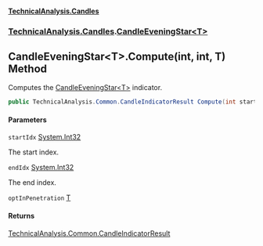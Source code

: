 #### [TechnicalAnalysis\.Candles](Atypical.TechnicalAnalysis.Candles.md 'Atypical\.TechnicalAnalysis\.Candles')
### [TechnicalAnalysis\.Candles](Atypical.TechnicalAnalysis.Candles.md#TechnicalAnalysis.Candles 'TechnicalAnalysis\.Candles').[CandleEveningStar&lt;T&gt;](CandleEveningStar_T_.md 'TechnicalAnalysis\.Candles\.CandleEveningStar\<T\>')

## CandleEveningStar\<T\>\.Compute\(int, int, T\) Method

Computes the [CandleEveningStar&lt;T&gt;](CandleEveningStar_T_.md 'TechnicalAnalysis\.Candles\.CandleEveningStar\<T\>') indicator\.

```csharp
public TechnicalAnalysis.Common.CandleIndicatorResult Compute(int startIdx, int endIdx, in T optInPenetration);
```
#### Parameters

<a name='TechnicalAnalysis.Candles.CandleEveningStar_T_.Compute(int,int,T).startIdx'></a>

`startIdx` [System\.Int32](https://docs.microsoft.com/en-us/dotnet/api/System.Int32 'System\.Int32')

The start index\.

<a name='TechnicalAnalysis.Candles.CandleEveningStar_T_.Compute(int,int,T).endIdx'></a>

`endIdx` [System\.Int32](https://docs.microsoft.com/en-us/dotnet/api/System.Int32 'System\.Int32')

The end index\.

<a name='TechnicalAnalysis.Candles.CandleEveningStar_T_.Compute(int,int,T).optInPenetration'></a>

`optInPenetration` [T](CandleEveningStar_T_.md#TechnicalAnalysis.Candles.CandleEveningStar_T_.T 'TechnicalAnalysis\.Candles\.CandleEveningStar\<T\>\.T')

#### Returns
[TechnicalAnalysis\.Common\.CandleIndicatorResult](https://docs.microsoft.com/en-us/dotnet/api/TechnicalAnalysis.Common.CandleIndicatorResult 'TechnicalAnalysis\.Common\.CandleIndicatorResult')